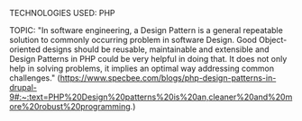 TECHNOLOGIES USED: PHP

TOPIC: "In software engineering, a Design Pattern is a general repeatable solution to commonly occurring problem in software Design. Good Object-oriented designs should be reusable, maintainable and extensible and Design Patterns in PHP could be very helpful in doing that. It does not only help in solving problems, it implies an optimal way addressing common challenges."
(https://www.specbee.com/blogs/php-design-patterns-in-drupal-9#:~:text=PHP%20Design%20patterns%20is%20an,cleaner%20and%20more%20robust%20programming.)


